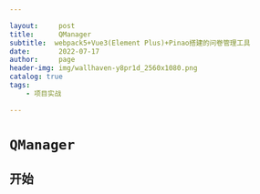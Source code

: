 ```yaml
---

layout:     post
title:      QManager
subtitle:  webpack5+Vue3(Element Plus)+Pinao搭建的问卷管理工具
date:       2022-07-17
author:     page
header-img: img/wallhaven-y8pr1d_2560x1080.png
catalog: true
tags:
    - 项目实战

---
```


# `QManager`

## 开始